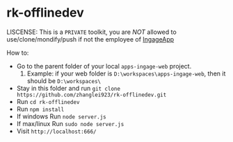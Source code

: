 # rk-offlinedev

LISCENSE:
This is a `PRIVATE` toolkit, you are *NOT* allowed to use/clone/mondify/push if not the employee of [IngageApp](http://www.xiaoshouyi.com/)

How to:
 - Go to the parent folder of your local `apps-ingage-web` project.
    1. Example: if your web folder is `D:\workspaces\apps-ingage-web`, then it should be `D:\workspaces\`
 - Stay in this folder and run `git clone https://github.com/zhanglei923/rk-offlinedev.git`
 - Run `cd rk-offlinedev`
 - Run `npm install`
 - If windows Run `node server.js`
 - If max/linux Run `sudo node server.js`
 - Visit `http://localhost:666/`

